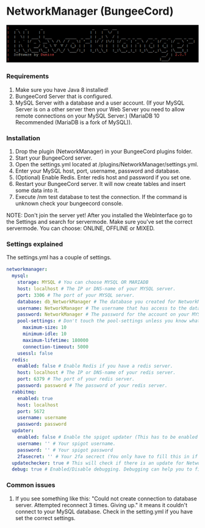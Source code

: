 # NetworkManager \(BungeeCord\)

![](../.gitbook/assets/image.png)

### Requirements

1. Make sure you have Java 8 installed!​
2. BungeeCord Server that is configured.
3. MySQL Server with a database and a user account. \(If your MySQL Server is on a other server then your Web Server you need to allow remote connections on your MySQL Server.\) \(MariaDB 10 Recommended \(MariaDB is a fork of MySQL\)\).

### Installation

1. Drop the plugin \(NetworkManager\) in your BungeeCord plugins folder.
2. Start your BungeeCord server.
3. Open the settings.yml located at /plugins/NetworkManager/settings.yml.
4. Enter your MySQL host, port, username, password and database.
5. \(Optional\) Enable Redis. Enter redis host and password if you set one.
6. Restart your BungeeCord server. It will now create tables and insert some data into it.
7. Execute /nm test database to test the connection. If the command is unknown check your bungeecord console.

NOTE: Don't join the server yet! After you installed the WebInterface go to the Settings and search for servermode. Make sure you've set the correct servermode. You can choose: ONLINE, OFFLINE or MIXED.

### Settings explained

The settings.yml has a couple of settings.

```yaml
networkmanager:
  mysql:
    storage: MYSQL # You can choose MYSQL OR MARIADB
    host: localhost # The IP or DNS-name of your MYSQL server.
    port: 3306 # The port of your MYSQL server.
    database: db_NetworkManager # The database you created for NetworkManager on your MYSQL server
    username: NetworkManager # The username that has access to the database
    password: NetworkManager # The password for the account on your MYSQL server.
    pool-settings: # Don't touch the pool-settings unless you know what you are doing!
      maximum-size: 10 
      minimum-idle: 10
      maximum-lifetime: 180000
      connection-timeout: 5000
    usessl: false
  redis:
    enabled: false # Enable Redis if you have a redis server.
    host: localhost # The IP or DNS-name of your redis server.
    port: 6379 # The port of your redis server.
    password: password # The password of your redis server.
  rabbitmq:
    enabled: true
    host: localhost
    port: 5672
    username: username
    password: password
  updater:
    enabled: false # Enable the spigot updater (This has to be enabled if you want to use the /nm update command)
    username: '' # Your spigot username.
    password: '' # Your spigot password
    2fasecret: '' # Your 2fa secrect (You only have to fill this in if you have 2fa enabled).
  updatechecker: true # This will check if there is an update for NetworkManager available and will notify you about it!
  debug: true # Enabled/Disable debugging. Debugging can help you to find some issues or get extra information in your server console.
```

### Common issues

1. If you see something like this: "Could not create connection to database server. Attempted reconnect 3 times. Giving up." it means it couldn't connect to your MySQL database. Check in the setting.yml if you have set the correct settings.

